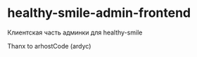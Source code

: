 # healthy-smile-admin-frontend
Клиентская часть админки для healthy-smile

Thanx to arhostCode (ardyc)
